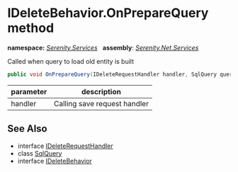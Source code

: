 # IDeleteBehavior.OnPrepareQuery method
**namespace:** *[Serenity.Services](../../README.md#serenity.services-namespace)*   **assembly**: *[Serenity.Net.Services](../../README.md)*

Called when query to load old entity is built

```csharp
public void OnPrepareQuery(IDeleteRequestHandler handler, SqlQuery query)
```

| parameter | description |
| --- | --- |
| handler | Calling save request handler |

## See Also

* interface [IDeleteRequestHandler](../IDeleteRequestHandler.md)
* class [SqlQuery](../Serenity.Net.Data/../../Serenity.Data/SqlQuery.md)
* interface [IDeleteBehavior](../IDeleteBehavior.md)